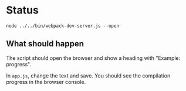 # Status

```shell
node ../../bin/webpack-dev-server.js --open
```

## What should happen

The script should open the browser and show a heading with "Example: progress".

In `app.js`, change the text and save. You should see the compilation progress in the browser console.
